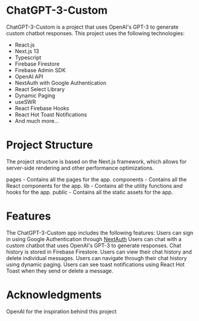  # ChatGPT-3-Custom
  
   ChatGPT-3-Custom is a project that uses OpenAI's GPT-3 to generate custom chatbot responses. 
   This project uses the following technologies:

  - React.js
  - Next.js 13
  - Typescript
  - Firebase Firestore
  - Firebase Admin SDK
  - OpenAI API
  - NextAuth with Google Authentication
  - React Select Library
  - Dynamic Paging
  - useSWR
  - React Firebase Hooks
  - React Hot Toast Notifications
  - And much more...


# Project Structure

  The project structure is based on the Next.js framework, which allows for server-side rendering and other performance optimizations.
  
  pages      - Contains all the pages for the app.
  components - Contains all the React components for the app.
  lib        - Contains all the utility functions and hooks for the app.
  public     - Contains all the static assets for the app.


# Features
   The ChatGPT-3-Custom app includes the following features:
    Users can sign in using Google Authentication through [NextAuth](https://next-auth.js.org/)
    Users can chat with a custom chatbot that uses OpenAI's GPT-3 to generate responses.
    Chat history is stored in Firebase Firestore.
    Users can view their chat history and delete individual messages.
    Users can navigate through their chat history using dynamic paging.
    Users can see toast notifications using React Hot Toast when they send or delete a message.

# Acknowledgments
  OpenAI for the inspiration behind this project
